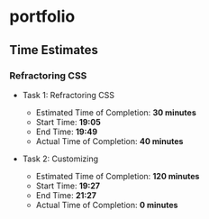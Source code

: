 # portfolio

## Time Estimates

### Refractoring CSS

* Task 1: Refractoring CSS
  * Estimated Time of Completion: __30 minutes__
  * Start Time: __19:05__
  * End Time: __19:49__
  * Actual Time of Completion: __40 minutes__

* Task 2: Customizing
  * Estimated Time of Completion: __120 minutes__
  * Start Time: __19:27__
  * End Time: __21:27__
  * Actual Time of Completion: __0 minutes__